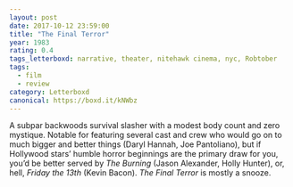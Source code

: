 ```yaml
---
layout: post 
date: 2017-10-12 23:59:00
title: "The Final Terror"
year: 1983
rating: 0.4
tags_letterboxd: narrative, theater, nitehawk cinema, nyc, Robtober
tags:
  - film
  - review
category: Letterboxd
canonical: https://boxd.it/kNWbz
---
```


A subpar backwoods survival slasher with a modest body count and zero mystique. Notable for featuring several cast and crew who would go on to much bigger and better things (Daryl Hannah, Joe Pantoliano), but if Hollywood stars’ humble horror beginnings are the primary draw for you, you’d be better served by <cite>The Burning</cite> (Jason Alexander, Holly Hunter), or, hell, <cite>Friday the 13th</cite> (Kevin Bacon). <cite>The Final Terror</cite> is mostly a snooze.